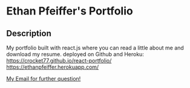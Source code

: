 
# Ethan Pfeiffer's Portfolio

## Description
My portfolio built with react.js where you can read a little about me and download my resume.
deployed on Github and Heroku:
https://crocket77.github.io/react-portfolio/
https://ethanpfeiffer.herokuapp.com/

[My Email for further question!](ethanpfeiff@gmail.com)

